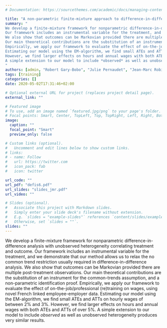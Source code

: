 ```yaml
---
# Documentation: https://sourcethemes.com/academic/docs/managing-content/

title: "A non-parametric finite-mixture approach to difference-in-difference estimation, with an application to professional training and wages"
summary: "
We develop a finite-mixture framework for nonparametric difference-in-difference analysis with unobserved heterogeneity correlating treatment and outcome. 
Our framework includes an instrumental variable for the treatment, and we demonstrate that our method allows us to relax the no common trend restriction usually required in difference-in-difference analysis. 
We also show that outcomes can be Markovian provided there are multiple post-treatment observations.
Our main theoretical contributions are the substitution of an instrument for the common-trends assumption, and a non-parametric identification proof.
Empirically, we apply our framework to evaluate the effect of on-the-job/professional (re)training on wages, using novel French linked employee-employer data. 
Estimating our model using the EM-algorithm, we find small ATEs and ATTs on hourly wages of between 2% and 3%. 
However, we find larger effects on hours and annual wages with both ATEs and ATTs of over 5%.
A simple extension to our model to include *observed* as well as unobserved heterogeneity produces very similar results..
"
authors: [admin, "Robert Gary-Bobo", "Julie Pernaudet", "Jean-Marc Robin"]
tags: [training]
categories: []
date: 2020-05-02T17:31:46+02:00

# Optional external URL for project (replaces project detail page).
external_link: ""

# Featured image
# To use, add an image named `featured.jpg/png` to your page's folder.
# Focal points: Smart, Center, TopLeft, Top, TopRight, Left, Right, BottomLeft, Bottom, BottomRight.
image:
  caption: ""
  focal_point: "Smart"
  preview_only: false

# Custom links (optional).
#   Uncomment and edit lines below to show custom links.
# links:
# - name: Follow
#   url: https://twitter.com
#   icon_pack: fab
#   icon: twitter

url_code: ""
url_pdf: "defis6.pdf"
url_slides: "slides_jmr.pdf"
url_video: ""

# Slides (optional).
#   Associate this project with Markdown slides.
#   Simply enter your slide deck's filename without extension.
#   E.g. `slides = "example-slides"` references `content/slides/example-slides.md`.
#   Otherwise, set `slides = ""`.
slides: ""
---
```


We develop a finite-mixture framework for nonparametric difference-in-difference analysis with unobserved heterogeneity correlating treatment and outcome. 
Our framework includes an instrumental variable for the treatment, and we demonstrate that our method allows us to relax the no common trend restriction usually required in difference-in-difference analysis. 
We also show that outcomes can be Markovian provided there are multiple post-treatment observations.
Our main theoretical contributions are the substitution of an instrument for the common-trends assumption, and a non-parametric identification proof.
Empirically, we apply our framework to evaluate the effect of on-the-job/professional (re)training on wages, using novel French linked employee-employer data. 
Estimating our model using the EM-algorithm, we find small ATEs and ATTs on hourly wages of between 2% and 3%. 
However, we find larger effects on hours and annual wages with both ATEs and ATTs of over 5%.
A simple extension to our model to include *observed* as well as unobserved heterogeneity produces very similar results.